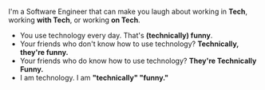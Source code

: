 I'm a Software Engineer that can make you laugh about working in **Tech**, working **with Tech**, or working **on Tech**.
<br />

- You use technology every day. That's **(technically) funny**.
- Your friends who don't know how to use technology? **Technically, they're funny.**
- Your friends who do know how to use technology? **They're Technically Funny.**
- I am technology. I am **"technically" "funny."**
